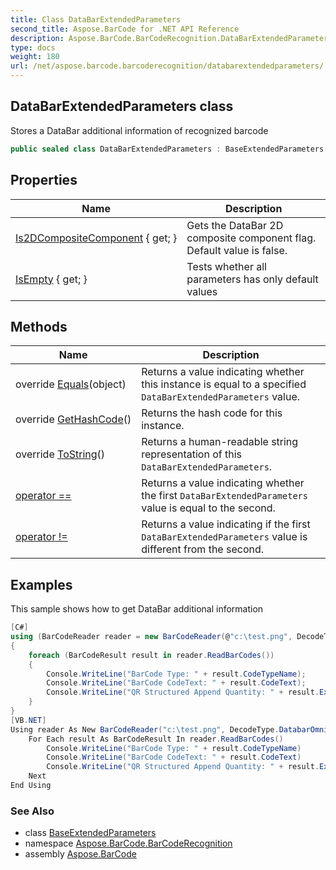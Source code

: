 ```yaml
---
title: Class DataBarExtendedParameters
second_title: Aspose.BarCode for .NET API Reference
description: Aspose.BarCode.BarCodeRecognition.DataBarExtendedParameters class. Stores a DataBar additional information of recognized barcode
type: docs
weight: 180
url: /net/aspose.barcode.barcoderecognition/databarextendedparameters/
---
```

## DataBarExtendedParameters class

Stores a DataBar additional information of recognized barcode

```csharp
public sealed class DataBarExtendedParameters : BaseExtendedParameters
```

## Properties

| Name | Description |
| --- | --- |
| [Is2DCompositeComponent](../../aspose.barcode.barcoderecognition/databarextendedparameters/is2dcompositecomponent/) { get; } | Gets the DataBar 2D composite component flag. Default value is false. |
| [IsEmpty](../../aspose.barcode.barcoderecognition/baseextendedparameters/isempty/) { get; } | Tests whether all parameters has only default values |

## Methods

| Name | Description |
| --- | --- |
| override [Equals](../../aspose.barcode.barcoderecognition/databarextendedparameters/equals/)(object) | Returns a value indicating whether this instance is equal to a specified `DataBarExtendedParameters` value. |
| override [GetHashCode](../../aspose.barcode.barcoderecognition/databarextendedparameters/gethashcode/)() | Returns the hash code for this instance. |
| override [ToString](../../aspose.barcode.barcoderecognition/databarextendedparameters/tostring/)() | Returns a human-readable string representation of this `DataBarExtendedParameters`. |
| [operator ==](../../aspose.barcode.barcoderecognition/databarextendedparameters/op_equality/) | Returns a value indicating whether the first `DataBarExtendedParameters` value is equal to the second. |
| [operator !=](../../aspose.barcode.barcoderecognition/databarextendedparameters/op_inequality/) | Returns a value indicating if the first `DataBarExtendedParameters` value is different from the second. |

## Examples

This sample shows how to get DataBar additional information

```csharp
[C#]
using (BarCodeReader reader = new BarCodeReader(@"c:\test.png", DecodeType.DatabarOmniDirectional))
{
    foreach (BarCodeResult result in reader.ReadBarCodes())
    {
        Console.WriteLine("BarCode Type: " + result.CodeTypeName);
        Console.WriteLine("BarCode CodeText: " + result.CodeText);
        Console.WriteLine("QR Structured Append Quantity: " + result.Extended.QR.QRStructuredAppendModeBarCodesQuantity);
    }
}
[VB.NET]
Using reader As New BarCodeReader("c:\test.png", DecodeType.DatabarOmniDirectional)
    For Each result As BarCodeResult In reader.ReadBarCodes()
        Console.WriteLine("BarCode Type: " + result.CodeTypeName)
        Console.WriteLine("BarCode CodeText: " + result.CodeText)
        Console.WriteLine("QR Structured Append Quantity: " + result.Extended.QR.QRStructuredAppendModeBarCodesQuantity)
    Next
End Using
```

### See Also

* class [BaseExtendedParameters](../baseextendedparameters/)
* namespace [Aspose.BarCode.BarCodeRecognition](../../aspose.barcode.barcoderecognition/)
* assembly [Aspose.BarCode](../../)


